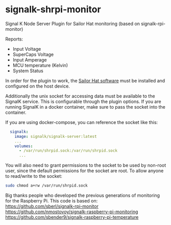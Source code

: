 # signalk-shrpi-monitor
Signal K Node Server Plugin for Sailor Hat monitoring (based on signalk-rpi-monitor)

Reports:
- Input Voltage
- SuperCaps Voltage
- Input Amperage
- MCU temperature (Kelvin)
- System Status 

In order for the plugin to work, the [Sailor Hat software](https://docs.hatlabs.fi/sh-rpi/docs/software/)
must be installed and configured on the host device.

Additionally the unix socket for accessing data must be
available to the SignalK service. This is configurable
through the plugin options. If you are running SignalK
in a docker container, make sure to pass the socket into
the container.

If you are using docker-compose, you can reference the socket like this:

```yaml
  signalk:
    image: signalk/signalk-server:latest
    ...
    volumes:
      - /var/run/shrpid.sock:/var/run/shrpid.sock
      ...
```

You will also need to grant permissions to the socket to be used by non-root user, since
the default permissions for the socket are root. To allow anyone to read/write to the socket:

```sh
sudo chmod a+rw /var/run/shrpid.sock
```




Big thanks people who developed the previous generations of monitoring for the Raspberry Pi.
This code is based on:
https://github.com/sberl/signalk-rpi-monitor
https://github.com/nmostovoy/signalk-raspberry-pi-monitoring
https://github.com/sbender9/signalk-raspberry-pi-temperature
